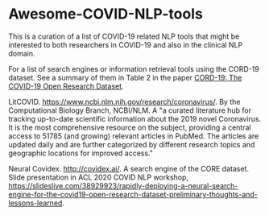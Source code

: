 # Awesome-COVID-NLP-tools
This is a curation of a list of COVID-19 related NLP tools that might be interested to both researchers in COVID-19 and also in the clinical NLP domain.

For a list of search engines or information retrieval tools using the CORD-19 dataset. See a summary of them in Table 2 in the paper [CORD-19: The COVID-19 Open Research Dataset](https://arxiv.org/pdf/2004.10706.pdf).

LitCOVID. https://www.ncbi.nlm.nih.gov/research/coronavirus/. By the Computational Biology Branch, NCBI/NLM. A "a curated literature hub for tracking up-to-date scientific information about the 2019 novel Coronavirus. It is the most comprehensive resource on the subject, providing a central access to 51785 (and growing) relevant articles in PubMed. The articles are updated daily and are further categorized by different research topics and geographic locations for improved access."

Neural Covidex. http://covidex.ai/. A search engine of the CORE dataset. Slide presentation in ACL 2020 COVID NLP workshop, https://slideslive.com/38929923/rapidly-deploying-a-neural-search-engine-for-the-covid19-open-research-dataset-preliminary-thoughts-and-lessons-learned.

